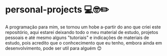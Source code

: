 # personal-projects :computer::nerd_face::pencil2: 
   A programação para mim, se tornou um hobe a-partir do ano que criei este repositório, aqui estarei deixando todo o meu material de estudo, projetos pessoais e até mesmo alguns "tutoriais" e indicações de materiais de estudo, pois acredito que o conhcecimento que eu tenho, embora ainda em desenvolvimento, pode ser util para alguém :blush:
